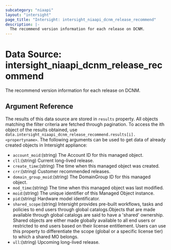 ```yaml
---
subcategory: "niaapi"
layout: "intersight"
page_title: "Intersight: intersight_niaapi_dcnm_release_recommend"
description: |-
  The recommend version information for each release on DCNM.
---
```


# Data Source: intersight_niaapi_dcnm_release_recommend
The recommend version information for each release on DCNM.
## Argument Reference
The results of this data source are stored in `results` property.
All objects matching the filter criteria are fetched through pagination.
To access the ith object of the results obtained, use `data.intersight_niaapi_dcnm_release_recommend.results[i].<propertyname>`.
The following arguments can be used to get data of already created objects in Intersight appliance:
* `account_moid`:(string) The Account ID for this managed object. 
* `cll`:(string) Current long-lived release. 
* `create_time`:(string) The time when this managed object was created. 
* `crr`:(string) Customer recommended releases. 
* `domain_group_moid`:(string) The DomainGroup ID for this managed object. 
* `mod_time`:(string) The time when this managed object was last modified. 
* `moid`:(string) The unique identifier of this Managed Object instance. 
* `pid`:(string) Hardware model identificator. 
* `shared_scope`:(string) Intersight provides pre-built workflows, tasks and policies to end users through global catalogs.Objects that are made available through global catalogs are said to have a 'shared' ownership. Shared objects are either made globally available to all end users or restricted to end users based on their license entitlement. Users can use this property to differentiate the scope (global or a specific license tier) to which a shared MO belongs. 
* `ull`:(string) Upcoming long-lived release. 
 